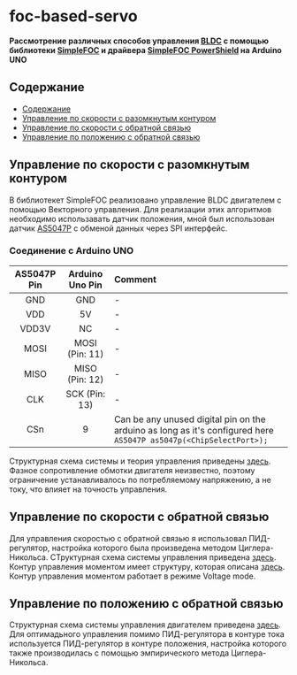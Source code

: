 # foc-based-servo
**Рассмотрение различных способов управления [BLDC](https://www.robotdigg.com/product/1000/5008-KV335-or-5010-KV340-brushless-motor) с помощью библиотеки [SimpleFOC](https://docs.simplefoc.com/) и драйвера [SimpleFOC PowerShield](https://github.com/simplefoc/Arduino-SimpleFOC-PowerShield) на Arduino UNO**
## Содержание

- [Содержание](#содержание)
- [Управление по скорости с разомкнутым контуром](#управление-по-скорости-с-разомкнутым-контуром)
- [Управление по скорости с обратной связью](#управление-по-скорости-с-обратной-связью)
- [Управление по положению с обратной связью](#управление-по-положению-с-обратной-связью)

## Управление по скорости с разомкнутым контуром
В библиотекет SimpleFOC реализовано управление BLDC двигателем с помощью Векторного управления. Для реализации этих алгоритмов необходимо использавать датчик положения, мной был использован датчик [AS5047P](https://www.mouser.com/datasheet/2/588/AS5047P-TS_EK_AB_Operation-Manual_Rev.1.0-775823.pdf) с обменой данных через SPI интерфейс.
### Соединение с Arduino UNO
| AS5047P Pin | Arduino Uno Pin | Comment |
|:-----------:|:-----------:|:--------|
| GND | GND | - |
| VDD | 5V | - |
| VDD3V| NC | - |
| MOSI | MOSI (Pin: 11) | - |
| MISO | MISO (Pin: 12) | - |
| CLK | SCK (Pin: 13) | - |
| CSn | 9 | Can be any unused digital pin on the arduino as long as it's configured here `AS5047P as5047p(<ChipSelectPort>);` |

Структурная схема системы и теория управления приведены [здесь](https://docs.simplefoc.com/velocity_openloop). Фазное сопротивление обмотки двигателя неизвестно, поэтому ограничение устанавливалось по потребляемому напряжению, а не току, что влияет на точность управления.

## Управление по скорости с обратной связью

Для управления скоростью с обратной связью я использовал ПИД-регулятор, настройка которого была произведена методом Циглера-Никольса. СТруктурная схема системы управления приведена [здесь](https://docs.simplefoc.com/velocity_loop). Контур управления моментом имеет структуру, которая описана [здесь](https://docs.simplefoc.com/torque_control). Контур управления моментом работает в режиме Voltage mode.

## Управление по положению с обратной связью

Структурная схема системы управления двигателем приведена [здесь](https://docs.simplefoc.com/angle_loop). Для оптимадьного управления помимо ПИД-регулятора в контуре тока используется ПИД-регулятор в контуре положения, настройка которого также производилась с помощью эмпирического метода Циглера-Никольса.
